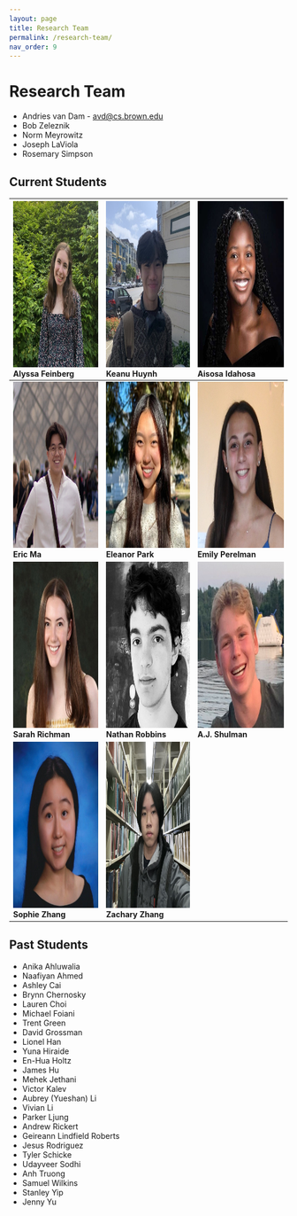 ```yaml
---
layout: page
title: Research Team
permalink: /research-team/
nav_order: 9
---
```


# Research Team
- Andries van Dam - avd@cs.brown.edu
- Bob Zeleznik
- Norm Meyrowitz
- Joseph LaViola
- Rosemary Simpson

## Current Students

<img src="../assets/images/team/alyssa.jpeg" width="300" height="300"/> Alyssa Feinberg | <img src="../assets/images/team/keanu.jpeg" width="300" height="300"/> Keanu Huynh | <img src="../assets/images/team/aisosa.jpeg" width="300" height="300"/> Aisosa Idahosa |
 :---- | :---- | :---- |
<img src="../assets/images/team/eric.jpeg" width="300" height="300"/> **Eric Ma** | <img src="../assets/images/team/eleanor.jpeg" width="300" height="300"/> **Eleanor Park** | <img src="../assets/images/team/emily.jpeg" width="300" height="300"/> **Emily Perelman** | 
<img src="../assets/images/team/sarah.jpeg" width="300" height="300"/> **Sarah Richman** | <img src="../assets/images/team/nathan.jpeg" width="300" height="300"/> **Nathan Robbins** | <img src="../assets/images/team/aj.jpeg" width="300" height="300"/> **A.J. Shulman** | 
<img src="../assets/images/team/sophie.jpeg" width="300" height="300"/> **Sophie Zhang** | <img src="../assets/images/team/zachary.jpeg" width="300" height="300"/> **Zachary Zhang** |


## Past Students
- Anika Ahluwalia
- Naafiyan Ahmed
- Ashley Cai
- Brynn Chernosky
- Lauren Choi
- Michael Foiani
- Trent Green
- David Grossman
- Lionel Han
- Yuna Hiraide
- En-Hua Holtz
- James Hu
- Mehek Jethani
- Victor Kalev
- Aubrey (Yueshan) Li
- Vivian Li
- Parker Ljung
- Andrew Rickert
- Geireann Lindfield Roberts
- Jesus Rodriguez
- Tyler Schicke
- Udayveer Sodhi
- Anh Truong
- Samuel Wilkins
- Stanley Yip
- Jenny Yu